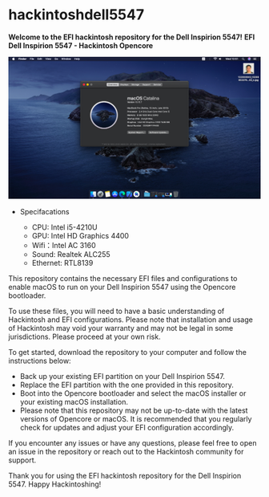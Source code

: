 # hackintoshdell5547

**Welcome to the EFI hackintosh repository for the Dell Inspirion 5547!**
**EFI Dell Inspirion 5547 - Hackintosh Opencore**

![alt text](https://raw.githubusercontent.com/dunghn2201/hackintoshdell5547/master/Screenshot/Screen%20Shot%202020-12-23%20at%2010.51.50.png)

  - Specifacations

     * CPU: Intel i5-4210U <br/>
     * GPU: Intel HD Graphics 4400<br/>
     * Wifi：Intel AC 3160 <br/>
     * Sound: Realtek ALC255 <br/>
     * Ethernet: RTL8139<br/>
     

This repository contains the necessary EFI files and configurations to enable macOS to run on your Dell Inspirion 5547 using the Opencore bootloader.

To use these files, you will need to have a basic understanding of Hackintosh and EFI configurations. Please note that installation and usage of Hackintosh may void your warranty and may not be legal in some jurisdictions. Please proceed at your own risk.

To get started, download the repository to your computer and follow the instructions below:

* Back up your existing EFI partition on your Dell Inspirion 5547.
* Replace the EFI partition with the one provided in this repository.
* Boot into the Opencore bootloader and select the macOS installer or your existing macOS installation.
* Please note that this repository may not be up-to-date with the latest versions of Opencore or macOS. It is recommended that you regularly check for updates and adjust your EFI configuration accordingly.

If you encounter any issues or have any questions, please feel free to open an issue in the repository or reach out to the Hackintosh community for support.

Thank you for using the EFI hackintosh repository for the Dell Inspirion 5547. Happy Hackintoshing!
